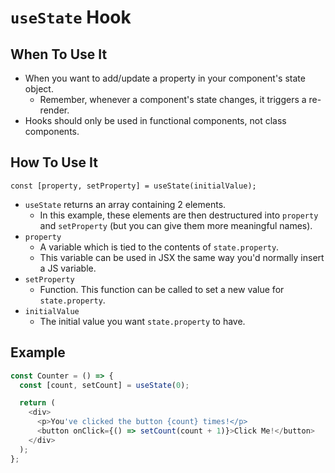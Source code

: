 # `useState` Hook

## When To Use It

* When you want to add/update a property in your component's state object.
    * Remember, whenever a component's state changes, it triggers a re-render.
* Hooks should only be used in functional components, not class components.

## How To Use It

```
const [property, setProperty] = useState(initialValue);
```

* `useState` returns an array containing 2 elements.
    * In this example, these elements are then destructured into `property` and `setProperty` (but you can give them more meaningful names).
* `property`
    * A variable which is tied to the contents of `state.property`.
    * This variable can be used in JSX the same way you'd normally insert a JS variable.
* `setProperty`
    * Function. This function can be called to set a new value for `state.property`.
* `initialValue`
    * The initial value you want `state.property` to have.

## Example

```javascript
const Counter = () => {
  const [count, setCount] = useState(0);

  return (
    <div>
      <p>You've clicked the button {count} times!</p>
      <button onClick={() => setCount(count + 1)}>Click Me!</button>
    </div>
  );
};
```